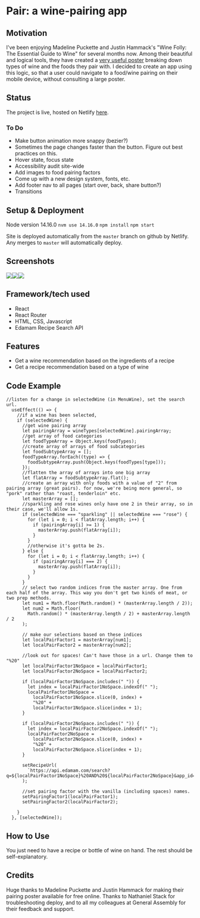 # Pair: a wine-pairing app
## Motivation
I've been enjoying Madeline Puckette and Justin Hammack's "Wine Folly: The Essential Guide to Wine" for several months now. Among their beautiful and logical tools, they have created a [very useful poster](https://media.winefolly.com/AF-Poster.png) breaking down types of wine and the foods they pair with. I decided to create an app using this logic, so that a user could navigate to a food/wine pairing on their mobile device, without consulting a large poster.

## Status
The project is live, hosted on Netlify [here](https://practical-morse-7e5ebc.netlify.app/).

### To Do
- Make button animation more snappy (bezier?)
- Sometimes the page changes faster than the button. Figure out best practices on this.
- Hover state, focus state
- Accessibility audit site-wide
- Add images to food pairing factors
- Come up with a new design system, fonts, etc.
- Add footer nav to all pages (start over, back, share button?)
- Transitions
## Setup & Deployment
Node version 14.16.0
`nvm use 14.16.0`
`npm install`
`npm start`

Site is deployed automatically from the `master` branch on github by Netlify. Any merges to `master` will automatically deploy.

## Screenshots
![](src/assets/screenshot1.jpeg)![](src/assets/screenshot2.jpeg)![](src/assets/screenshot3.jpeg)

## Framework/tech used
- React
- React Router
- HTML, CSS, Javascript
- Edamam Recipe Search API

## Features
- Get a wine recommendation based on the ingredients of a recipe
- Get a recipe recommendation based on a type of wine

## Code Example
```
//listen for a change in selectedWine (in MenuWine), set the search url.
  useEffect(() => {
    //if a wine has been selected,
    if (selectedWine) {
      //get wine pairing array
      let pairingArray = wineTypes[selectedWine].pairingArray;
      //get array of food categories
      let foodTypeArray = Object.keys(foodTypes);
      //create array of arrays of food subcategories
      let foodSubtypeArray = [];
      foodTypeArray.forEach((type) => {
        foodSubtypeArray.push(Object.keys(foodTypes[type]));
      });
      //flatten the array of arrays into one big array
      let flatArray = foodSubtypeArray.flat();
      //create an array with only foods with a value of "2" from pairing array (great pairs). for now, we're being more general, so "pork" rather than "roast, tenderloin" etc.
      let masterArray = [];
      //sparkling and rose wines only have one 2 in their array, so in their case, we'll allow 1s.
      if (selectedWine === "sparkling" || selectedWine === "rose") {
        for (let i = 0; i < flatArray.length; i++) {
          if (pairingArray[i] >= 1) {
            masterArray.push(flatArray[i]);
          }
        }
        //otherwise it's gotta be 2s.
      } else {
        for (let i = 0; i < flatArray.length; i++) {
          if (pairingArray[i] === 2) {
            masterArray.push(flatArray[i]);
          }
        }
      }
      // select two random indices from the master array. One from each half of the array. This way you don't get two kinds of meat, or two prep methods.
      let num1 = Math.floor(Math.random() * (masterArray.length / 2));
      let num2 = Math.floor(
        Math.random() * (masterArray.length / 2) + masterArray.length / 2
      );

      // make our selections based on these indices
      let localPairFactor1 = masterArray[num1];
      let localPairFactor2 = masterArray[num2];

      //look out for spaces! Can't have those in a url. Change them to "%20"
      let localPairFactor1NoSpace = localPairFactor1;
      let localPairFactor2NoSpace = localPairFactor2;

      if (localPairFactor1NoSpace.includes(" ")) {
        let index = localPairFactor1NoSpace.indexOf(" ");
        localPairFactor1NoSpace =
          localPairFactor1NoSpace.slice(0, index) +
          "%20" +
          localPairFactor1NoSpace.slice(index + 1);
      }

      if (localPairFactor2NoSpace.includes(" ")) {
        let index = localPairFactor2NoSpace.indexOf(" ");
        localPairFactor2NoSpace =
          localPairFactor2NoSpace.slice(0, index) +
          "%20" +
          localPairFactor2NoSpace.slice(index + 1);
      }

      setRecipeUrl(
        `https://api.edamam.com/search?q=${localPairFactor1NoSpace}%20AND%20${localPairFactor2NoSpace}&app_id=d9740b8f&app_key=ef3b8ea5fd0b0bffed8b9bc13e135c91`
      );

      //set pairing factor with the vanilla (including spaces) names.
      setPairingFactor1(localPairFactor1);
      setPairingFactor2(localPairFactor2);
  
    }
  }, [selectedWine]);

```
## How to Use
You just need to have a recipe or bottle of wine on hand. The rest should be self-explanatory.

## Credits
Huge thanks to Madeline Puckette and Justin Hammack for making their pairing poster available for free online. Thanks to Nathaniel Stack for troubleshooting deploy, and to all my colleagues at General Assembly for their feedback and support.


